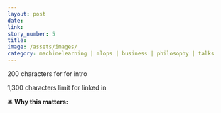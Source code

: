 ```yaml
---
layout: post
date:  
link: 
story_number: 5
title: 
image: /assets/images/
category: machinelearning | mlops | business | philosophy | talks
---
```

200 characters for for intro

1,300 characters limit for linked in

🛎️ **Why this matters:**